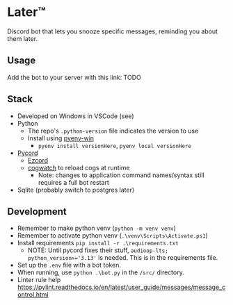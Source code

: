 # Later™

Discord bot that lets you snooze specific messages, reminding you about them later.

## Usage

Add the bot to your server with this link: TODO

## Stack

- Developed on Windows in VSCode (see)
- Python
  - The repo's `.python-version` file indicates the version to use
  - Install using [pyenv-win](https://github.com/pyenv-win/pyenv-win)
    - `pyenv install versionHere`, `pyenv local versionHere`
- [Pycord](https://github.com/Pycord-Development/pycord)
  - [Ezcord](https://github.com/tibue99/ezcord)
  - [cogwatch](https://github.com/robertwayne/cogwatch/) to reload cogs at runtime
    - Note: changes to application command names/syntax still requires a full bot restart
- Sqlite (probably switch to postgres later)

## Development

- Remember to make python venv (`python -m venv venv`)
- Remember to activate python venv (`.\venv\Scripts\Activate.ps1`)
- Install requirements `pip install -r .\requirements.txt`
  - NOTE: Until pycord fixes their stuff, `audioop-lts; python_version>='3.13'` is needed. This is in the requirements file.
- Set up the `.env` file with a bot token.
- When running, use `python .\bot.py` in the `/src/` directory.
- Linter rule help <https://pylint.readthedocs.io/en/latest/user_guide/messages/message_control.html>

